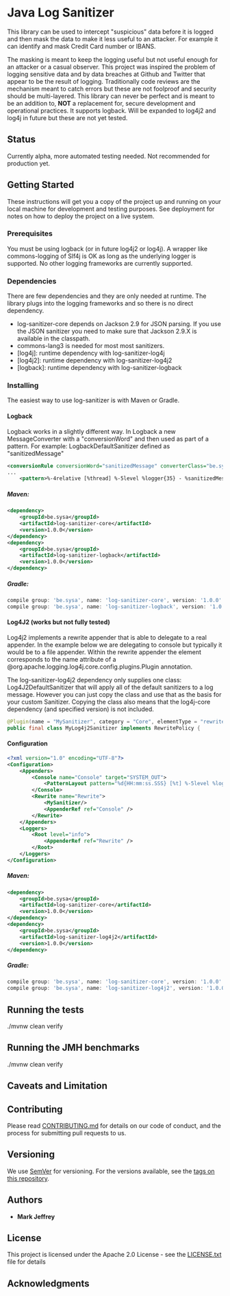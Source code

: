 # Java Log Sanitizer

This library can be used to intercept "suspicious" data before it is logged and then mask the data to make it less useful to an attacker.
For example it can identify and mask Credit Card number or IBANS.
 
The masking is meant to keep the logging useful but not useful enough for an attacker or a casual observer.
This project was inspired the problem of logging sensitive data and by data breaches at Github and Twitter that appear to be the result of logging. 
Traditionally code reviews are the mechanism meant to catch errors but these are not foolproof and security should be multi-layered. 
This library can never be perfect and is meant to be an addition to, **NOT** a replacement for, secure development and operational practices. 
It supports logback. Will be expanded to log4j2 and log4j in future but these are not yet tested. 

## Status
Currently alpha, more automated testing needed. Not recommended for production yet.

## Getting Started

These instructions will get you a copy of the project up and running on your local machine for development and testing purposes. See deployment for notes on how to deploy the project on a live system.

### Prerequisites

You must be using logback (or in future log4j2 or log4j). A wrapper like commons-logging of Slf4j is OK as long as the underlying logger is supported. 
No other logging frameworks are currently supported.

### Dependencies
There are few dependencies and they are only needed at runtime. The library plugs into the logging frameworks and so there is no direct dependency.

* log-sanitizer-core depends on Jackson 2.9 for JSON parsing. If you use the JSON sanitizer you need to make sure that Jackson 2.9.X is available in the classpath.
* commons-lang3 is needed for most most sanitizers.
* [log4j]:  runtime dependency with log-sanitizer-log4j 
* [log4j2]:  runtime dependency with log-sanitizer-log4j2 
* [logback]: runtime dependency with log-sanitizer-logback 


### Installing

The easiest way to use log-sanitizer is with Maven or Gradle.

#### Logback
Logback works in a slightly different way. In Logback a new MessageConverter with a "conversionWord" and then used as part of a pattern.
For example: LogbackDefaultSanitizer defined as "sanitizedMessage"

```xml
<conversionRule conversionWord="sanitizedMessage" converterClass="be.sysa.log.sanitize.logback.LogbackDefaultSanitizer" />
...
    <pattern>%-4relative [%thread] %-5level %logger{35} - %sanitizedMessage %n</pattern>
```


##### Maven:
```xml
<dependency>
    <groupId>be.sysa</groupId>
    <artifactId>log-sanitizer-core</artifactId>
    <version>1.0.0</version>
</dependency>
<dependency>
    <groupId>be.sysa</groupId>
    <artifactId>log-sanitizer-logback</artifactId>
    <version>1.0.0</version>
</dependency>
```
##### Gradle:
```gradle
compile group: 'be.sysa', name: 'log-sanitizer-core', version: '1.0.0'
compile group: 'be.sysa', name: 'log-sanitizer-logback', version: '1.0.0'
```

#### Log4J2 (works but not fully tested)

Log4j2 implements a rewrite appender that is able to delegate to a real appender. In the example below we are delegating to console but typically it would be to a file appender.
Within the rewrite appender the <MySanitizer/> element corresponds to the name attribute of a @org.apache.logging.log4j.core.config.plugins.Plugin annotation.

The log-sanitizer-log4j2 dependency only supplies one class: Log4J2DefaultSanitizer that will apply all of the default sanitizers to a log message.
However you can just copy the class and use that as the basis for your custom Sanitizer. 
Copying the class also means that the log4j-core dependency (and specified version) is not included. 

```java
@Plugin(name = "MySanitizer", category = "Core", elementType = "rewritePolicy", printObject = true)
public final class MyLog4j2Sanitizer implements RewritePolicy {
```
#### Configuration
```xml
<?xml version="1.0" encoding="UTF-8"?>
<Configuration>
    <Appenders>
        <Console name="Console" target="SYSTEM_OUT">
            <PatternLayout pattern="%d{HH:mm:ss.SSS} [%t] %-5level %logger{36} - %msg%n"/>
        </Console>
        <Rewrite name="Rewrite">
            <MySanitizer/>
            <AppenderRef ref="Console" />
        </Rewrite>
    </Appenders>
    <Loggers>
        <Root level="info">
            <AppenderRef ref="Rewrite" />
        </Root>
    </Loggers>
</Configuration>
```

##### Maven:
```xml
<dependency>
    <groupId>be.sysa</groupId>
    <artifactId>log-sanitizer-core</artifactId>
    <version>1.0.0</version>
</dependency>
<dependency>
    <groupId>be.sysa</groupId>
    <artifactId>log-sanitizer-log4j2</artifactId>
    <version>1.0.0</version>
</dependency>
```
##### Gradle:
```gradle
compile group: 'be.sysa', name: 'log-sanitizer-core', version: '1.0.0'
compile group: 'be.sysa', name: 'log-sanitizer-log4j2', version: '1.0.0'
```


## Running the tests

./mvnw clean verify

## Running the JMH benchmarks

./mvnw clean verify

## Caveats and Limitation

## Contributing

Please read [CONTRIBUTING.md](https://gist.github.com/PurpleBooth/b24679402957c63ec426) for details on our code of conduct, and the process for submitting pull requests to us.

## Versioning

We use [SemVer](http://semver.org/) for versioning. For the versions available, see the [tags on this repository](https://github.com/your/project/tags). 

## Authors

* **Mark Jeffrey** 


## License

This project is licensed under the Apache 2.0 License - see the [LICENSE.txt](LICENSE.txt) file for details

## Acknowledgments
